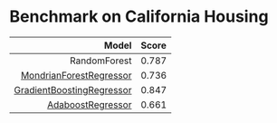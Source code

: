 # Benchmark on California Housing

| Model | Score |
| -----:|:----- |
| RandomForest | 0.787 |
| [MondrianForestRegressor](https://github.com/AlexandreAbraham/acme_factory/tree/main/Regression/scikit-garden-MondrianTreeRegressor) | 0.736 |
| [GradientBoostingRegressor](https://scikit-learn.org/stable/auto_examples/ensemble/plot_gradient_boosting_quantile.html) |0.847 |
| [AdaboostRegressor](https://scikit-learn.org/stable/modules/generated/sklearn.ensemble.AdaBoostRegressor.html) |0.661 |
